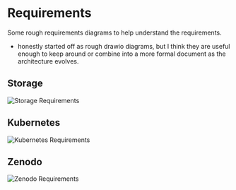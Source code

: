 # Requirements

Some rough requirements diagrams to help understand the requirements.

- honestly started off as rough drawio diagrams, but I think they are useful enough to keep around or combine into a more formal document
as the architecture evolves.

## Storage

![Storage Requirements](storage-requirements.drawio.png)

## Kubernetes

![Kubernetes Requirements](kubernetes-requirements.drawio.png)

## Zenodo

![Zenodo Requirements](zenodo-requirements.drawio.png)
